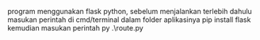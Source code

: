 program menggunakan flask python,
sebelum menjalankan terlebih dahulu masukan perintah di cmd/terminal dalam folder aplikasinya pip install flask
kemudian masukan perintah  py .\route.py
